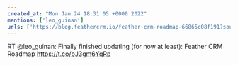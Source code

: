 ```yaml
---
created_at: "Mon Jan 24 18:31:05 +0000 2022"
mentions: ['leo_guinan']
urls: ['https://blog.feathercrm.io/feather-crm-roadmap-66865c08f191?source=social.tw']
---
```


RT @leo_guinan: Finally finished updating (for now at least): Feather CRM Roadmap https://t.co/bJ3gm6YqRp